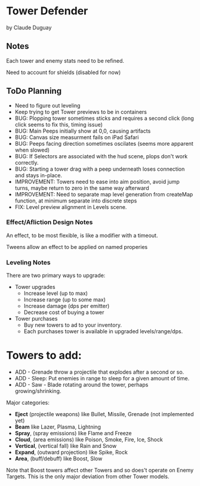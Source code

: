 # Tower Defender

by Claude Duguay

## Notes

Each tower and enemy stats need to be refined.

Need to account for shields (disabled for now)

## ToDo Planning

* Need to figure out leveling
* Keep trying to get Tower previews to be in containers
* BUG: Plopping tower sometimes sticks and requires a second click (long click seems to fix this, timing issue)
* BUG: Main Peeps initially show at 0,0, causing artifacts
* BUG: Canvas size measurment fails on iPad Safari
* BUG: Peeps facing direction sometimes oscilates (seems more apparent when slowed)
* BUG: If Selectors are associated with the hud scene, plops don't work correctly.
* BUG: Starting a tower drag with a peep underneath loses connection and stays in-place.
* IMPROVEMENT: Towers need to ease into aim position, avoid jump turns, maybe return to zero in the same way afterward
* IMPROVEMENT: Need to separate map level generation from createMap function, at minimum separate into discrete steps
* FIX: Level preview alignment in Levels scene.

### Effect/Afliction Design Notes

An effect, to be most flexible, is like a modifier with a timeout.

Tweens allow an effect to be applied on named properies

### Leveling Notes

There are two primary ways to upgrade:

* Tower upgrades
  * Increase level (up to max)
  * Increase range (up to some max)
  * Increase damage (dps per emitter)
  * Decrease cost of buying a tower
* Tower purchases
  * Buy new towers to ad to your inventory.
  * Each purchases tower is available in upgraded levels/range/dps.

# Towers to add:

* ADD - Grenade throw a projectile that explodes after a second or so.
* ADD - Sleep: Put enemies in range to sleep for a given amount of time.
* ADD - Saw - Blade rotating around the tower, perhaps growing/shrinking.

Major categories:

* **Eject** (projectile weapons) like Bullet, Missile, Grenade (not implemented yet)
* **Beam** like Lazer, Plasma, Lightning
* **Spray**, (spray emissions) like Flame and Freeze
* **Cloud**, (area emissions) like Poison, Smoke, Fire, Ice, Shock
* **Vertical**, (vertical fall) like Rain and Snow
* **Expand**, (outward projection) like Spike, Rock
* **Area**, (buff/debuff) like Boost, Slow

Note that Boost towers affect other Towers and so does't operate on Enemy Targets.
This is the only major deviation from other Tower models.
